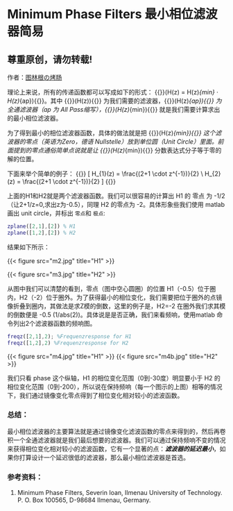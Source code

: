 # Minimum Phase Filters 最小相位滤波器简易

## 尊重原创，请勿转载! 
作者：[图林根の烤肠](https://mahong.me)

理论上来说，所有的传递函数都可以写成如下的形式：
{{<raw>}}\(H(z) = H(z)_{min} · H(z)_{ap}\){{</raw>}}。其中 {{<raw>}}\(H(z)\){{</raw>}}  为我们需要的滤波器，{{<raw>}}\(H(z)_{ap}\){{</raw>}} 为全通滤波器（ap 为 All Pass缩写），{{<raw>}}\(H(z)_{min}\){{</raw>}} 就是我们需要计算求出的最小相位滤波器。

为了得到最小的相位滤波器函数，具体的做法就是把 {{<raw>}}\(H(z)_{min}\){{</raw>}} 这个滤波器的零点（英语为Zero，德语 Nullstelle）放到单位圆（Unit Circle）里面。前面提到的零点通俗简单点说就是让 {{<raw>}}\(H(z)_{min}\){{</raw>}} 分数表达式分子等于零的解的位置。

下面来举个简单的例子：
{{<raw>}}
\[ 
    H_{1}(z) = \frac{(2+1 \cdot z^{-1})}{2} \\
    H_{2}(z) = \frac{(2+1 \cdot z^{-1})}{2}
\]
{{</raw>}}

上面的H1和H2就是两个滤波器函数。我们可以很容易的计算出 H1 的 零点 为 -1/2（让2+1/z=0,求出z为-0.5），同理 H2 的零点为 -2。具体形象些我们使用 matlab 画出 unit circle，并标出 `零点`和 `极点`:
```matlab
zplane([2,1],[2]) % H1
zplane([1,2],[2]) % H2
```
结果如下所示：

{{< figure src="m2.jpg" title="H1" >}}

{{< figure src="m3.jpg" title="H2" >}}

从图中我们可以清楚的看到，零点（图中空心圆圈）的位置 H1（-0.5）位于圈内，H2（-2）位于圈外。为了获得最小的相位变化，我们需要把位于圈外的点镜像折叠到圈内，其做法是求Z模的倒数，这里的例子是，H2=-2 在圈外我们求其模的倒数便是 -0.5 (1/abs(2))。具体说是是否正确，我们来看频响，使用matlab 命令列出2个滤波器函数的频响图。

```matlab
freqz([2,1],2); %Frequenzresponse for H1
freqz([1,2],2) %Frequenzresponse for H2
```

{{< figure src="m4.jpg" title="H1" >}}
{{< figure src="m4b.jpg" title="H2" >}}

我们只看 phase 这个纵轴，H1 的相位变化范围（0到-30度）明显要小于 H2 的相位变化范围（0到-200），所以说在保持频响（每一个图示的上图）相等的情况下，我们通过镜像变化零点得到了相位变化相对较小的滤波函数。

### 总结：
最小相位滤波器的主要算法就是通过镜像变化滤波函数的零点来得到的，然后再卷积一个全通滤波器就是我们最后想要的滤波器。我们可以通过保持频响不变的情况来获得相位变化相对较小的滤波函数，它有一个显著的点：***滤波器的延迟最小***，如果你打算设计一个延迟很低的滤波器，那么最小相位滤波器是首选。

### 参考资料：
1. Minimum Phase Filters, Severin Ioan, Ilmenau University of  Technology. P. O. Box 100565, D-98684 Ilmenau, Germany. 
